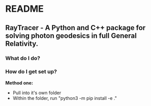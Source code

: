 # README #
## RayTracer - A Python and C++ package for solving photon geodesics in full General Relativity. ##

### What do I do?  ###



### How do I get set up? ###

**Method one:**
* Pull into it's own folder
* Within the folder, run "python3 -m pip install -e ."

